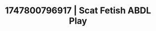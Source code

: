 ---
categories:
- Soft lighting seduction
- Creampie
- Bedroom eyes
- Kinky dreams
- Squirting orgasm
image: /assets/images/1747800796917.jpg
layout: post
seo:
  description: Featured content with artistic Scat Fetish, ABDL Play. HD images available.
  keywords: Scat Fetish, ABDL Play
  og_image: /assets/images/1747800796917.jpg
  schema_type: VisualArtwork
tags:
- ABDL Play
- '#1747800796917'
- Scat Fetish
title: 1747800796917 | Scat Fetish ABDL Play
---
